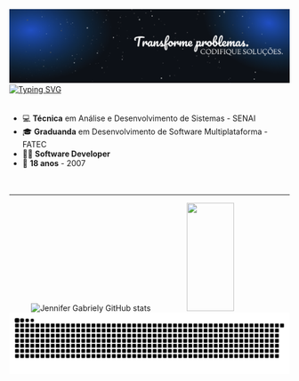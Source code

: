 <!-- Banner -->
<img src="imgBanner.png" alt="Logo" />

<a href="https://git.io/typing-svg">
  <img src="https://readme-typing-svg.herokuapp.com/?color=007BFF&size=25&center=true&vCenter=true&width=1000&lines=Jennifer+Gabriely;Be+Welcome!+:%29" alt="Typing SVG">
</a>



<!-- Informações com emojis alinhadas à esquerda -->
<div style="text-align: left; padding: 20px 0;">
  <ul>
    <li>💻 <strong>Técnica</strong> em Análise e Desenvolvimento de Sistemas - SENAI</li>
    <li>🎓 <strong>Graduanda</strong> em Desenvolvimento de Software Multiplataforma - FATEC</li>
    <li>👩‍💻 <strong>Software Developer</strong></li>
    <li>🎂 <strong>18 anos</strong> - 2007</li>
  </ul>
</div>

<hr>

<!-- GitHub Stats -->
<div align="center">  
  <img width="49%" height="195px" src="https://github-readme-stats.vercel.app/api?username=JenniGabriely01&show_icons=true&count_private=true&hide_border=true&title_color=007BFF&icon_color=007BFF&text_color=c9d1d9&bg_color=0d1117" alt="Jennifer Gabriely GitHub stats" /> 
  <img width="41%" height="195px" src="https://github-readme-stats.vercel.app/api/top-langs/?username=JenniGabriely01&layout=compact&hide_border=true&title_color=007BFF&text_color=007BFF&bg_color=0d1117" />
</div>

<!-- Snake Animation -->
<picture>
  <source media="(prefers-color-scheme: dark)" srcset="https://raw.githubusercontent.com/JenniGabriely01/JenniGabriely01/output/github-snake-dark.svg" />
  <source media="(prefers-color-scheme: light)" srcset="https://raw.githubusercontent.com/JenniGabriely01/JenniGabriely01/output/github-snake.svg" />
  <img alt="github-snake" src="https://raw.githubusercontent.com/JenniGabriely01/JenniGabriely01/output/github-snake.svg" />
</picture>
